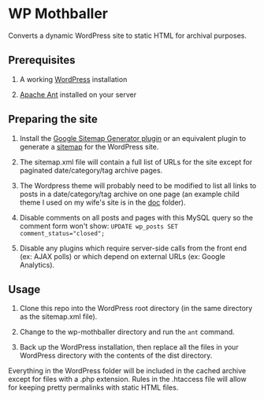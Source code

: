 WP Mothballer
=============

Converts a dynamic WordPress site to static HTML for archival purposes.

Prerequisites
-------------

1. A working [WordPress](http://wordpress.org) installation

2. [Apache Ant](http://ant.apache.org/) installed on your server

Preparing the site
------------------

1. Install the [Google Sitemap Generator plugin](http://wordpress.org/extend/plugins/google-sitemap-generator/) or an equivalent plugin to generate a [sitemap](http://www.sitemaps.org/protocol.html) for the WordPress site.

2. The sitemap.xml file will contain a full list of URLs for the site except for paginated date/category/tag archive pages.

3. The Wordpress theme will probably need to be modified to list all links to posts in a date/category/tag archive on one page (an example child theme I used on my wife's site is in the [doc](doc) folder).

4. Disable comments on all posts and pages with this MySQL query so the comment form won't show: `UPDATE wp_posts SET comment_status="closed";`

5. Disable any plugins which require server-side calls from the front end (ex: AJAX polls) or which depend on external URLs (ex: Google Analytics).

Usage
-----

1. Clone this repo into the WordPress root directory (in the same directory as the sitemap.xml file).

2. Change to the wp-mothballer directory and run the `ant` command.

3. Back up the WordPress installation, then replace all the files in your WordPress directory with the contents of the dist directory. 

Everything in the WordPress folder will be included in the cached archive except for files with a .php extension. Rules in the .htaccess file will allow for keeping pretty permalinks with static HTML files.